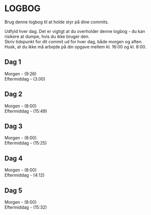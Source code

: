 # LOGBOG

Brug denne logbog til at holde styr på dine commits.

Udfyld hver dag. Det er vigtigt at du overholder denne logbog - du kan risikere at dumpe, hvis du ikke bruger den.  
Skriv tidspunkt for dit commit ud for hver dag, både morgen og aften.  
Husk, at du ikke må arbejde på din opgave mellem kl. 16:00 og kl. 8:00.

## Dag 1

Morgen - (9:26)  
Eftermiddag - (3.00)

## Dag 2

Morgen - (8:00)  
Eftermiddag - (15:49)

## Dag 3

Morgen - (8:00)  
Eftermiddag - (15:25)

## Dag 4

Morgen - (8:00)  
Eftermiddag - (4:12)

## Dag 5

Morgen - (8:00)  
Eftermiddag - (15:32)
